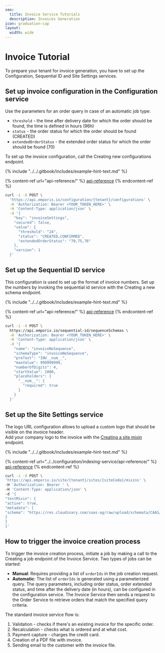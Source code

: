 ```yaml
---
seo:
  title: Invoice Service Tutorials
  description: Invoices Generation
icon: graduation-cap
layout:
  width: wide
---
```


# Invoice Tutorial

To prepare your tenant for invoice generation, you have to set up the Configuration, Sequential ID and Site Settings services.

## Set up invoice configuration in the Configuration service

Use the parameters for an order query in case of an automatic job type:

* `threshold` - the time after delivery date for which the order should be found, the time is defined in hours (96h)
* `status` - the order status for which the order should be found (CREATED)
* `extendedOrderStatus` - the extended order status for which the order should be found (70)

To set up the invoice configuration, call the Creating new configurations endpoint.

{% include "../../.gitbook/includes/example-hint-text.md" %}

{% content-ref url="api-reference/" %}
[api-reference](api-reference/)
{% endcontent-ref %}

```bash
curl -i -X POST \
  'https://api.emporix.io/configuration/{tenant}/configurations' \
  -H 'Authorization: Bearer <YOUR_TOKEN_HERE>' \
  -H 'Content-Type: application/json' \
  -d '{
    "key": "invoiceSettings",
    "secured": false,
    "value": {
      "threshold": "24",
      "status": "CREATED,CONFIRMED",
      "extendedOrderStatus": "70,75,76"
    },
    "version": 1
  }'
```

## Set up the Sequential ID service

This configuration is used to set up the format of invoice numbers. Set up the numbers by invoking the sequential id service with the Creating a new schema endpoint.

{% include "../../.gitbook/includes/example-hint-text.md" %}

{% content-ref url="api-reference/" %}
[api-reference](api-reference/)
{% endcontent-ref %}

```bash
curl -i -X POST \
  https://api.emporix.io/sequential-id/sequenceSchemas \
  -H 'Authorization: Bearer <YOUR_TOKEN_HERE>' \
  -H 'Content-Type: application/json' \
  -d '{
    "name": "invoiceNoSequence",
    "schemaType": "invoiceNoSequence",
    "preText": "INV__num__",
    "maxValue": 999999999,
    "numberOfDigits": 4,
    "startValue": 1000,
    "placeholders": {
      "__num__": {
        "required": true
      }
    }
  }'
```

## Set up the Site Settings service

The logo URL configuration allows to upload a custom logo that should be visible on the invoice header.\
Add your company logo to the invoice with the [Creating a site mixin](https://developer.emporix.io/api-references/api-guides/configuration/site-settings-service/api-reference/mixins#post-site-tenant-sites-sitecode-mixins) endpoint.

{% include "../../.gitbook/includes/example-hint-text.md" %}

{% content-ref url="../../configuration/indexing-service/api-reference/" %}
[api-reference](../../configuration/indexing-service/api-reference/)
{% endcontent-ref %}

```bash
curl -i -X POST \
'https://api.emporix.io/site/{tenant}/sites/{siteCode}/mixins' \
-H 'Authorization: Bearer ' \
-H 'Content-Type: application/json' \
-d '{
"testMixin": {
"active": true,
"metadata": {
"schema": "https://res.cloudinary.com/saas-ag/raw/upload/schemata/CAAS/testMixin.json"
}
}
}'
```

## How to trigger the invoice creation process

To trigger the invoice creation process, initiate a job by making a call to the Creating a job endpoint of the Invoice Service. Two types of jobs can be started:

* **Manual**: Requires providing a list of `orderIds` in the job creation request.
* **Automatic**: The list of `orderIds` is generated using a parameterized query. The query parameters, including order status, order extended status, and time after the delivery date (in hours), can be configured in the configuration service. The Invoice Service then sends a request to the Order Service to retrieve orders that match the specified query criteria.

The standard invoice service flow is:

1. Validation - checks if there's an existing invoice for the specific order.
2. Recalculation - checks what is ordered and at what cost.
3. Payment capture - charges the credit card.
4. Creation of a PDF file with invoice.
5. Sending email to the customer with the invoice file.
